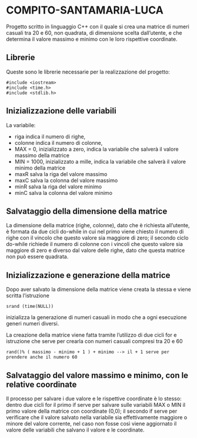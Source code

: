 # COMPITO-SANTAMARIA-LUCA
Progetto scritto in linguaggio C++ con il quale si crea una matrice di numeri casuali tra 20 e 60, non quadrata, di dimensione scelta dall’utente, e che determina il valore massimo e minimo con le loro rispettive coordinate.

## Librerie
Queste sono le librerie necessarie per la realizzazione del progetto:
```
#include <iostream>
#include <time.h>
#include <stdlib.h>
```

## Inizializzazione delle variabili
La variabile:
-	riga indica il numero di righe, 
-	colonne indica il numero di colonne, 
-	MAX = 0, inizializzato a zero, indica la variabile che salverà il valore massimo della matrice
-	MIN = 1000, inizializzato a mille, indica la variabile che salverà il valore minimo della matrice
-	maxR salva la riga del valore massimo
-	maxC salva la colonna del valore massimo
-	minR salva la riga del valore minimo
-	minC salva la colonna del valore minimo

## Salvataggio della dimensione della matrice
La dimensione della matrice (righe, colonne), dato che è richiesta all’utente, è formata da due cicli do-while in cui nel primo viene chiesto il numero di righe con il vincolo che questo valore sia maggiore di zero; il secondo ciclo do-while richiede il numero di colonne con i vincoli che questo valore sia maggiore di zero e diverso dal valore delle righe, dato che questa matrice non può essere quadrata.

## Inizializzazione e generazione della matrice 
Dopo aver salvato la dimensione della matrice viene creata la stessa e viene scritta l’istruzione 
```
srand (time(NULL)) 
```
inizializza la generazione di numeri casuali in modo che a ogni esecuzione generi numeri diversi.

La creazione della matrice viene fatta tramite l’utilizzo di due cicli for e istruzione che serve per crearla con numeri casuali compresi tra 20 e 60
```
rand()% ( massimo - minimo + 1 ) + minimo --> il + 1 serve per prendere anche il numero 60
```

## Salvataggio del valore massimo e minimo, con le relative coordinate
Il processo per salvare i due valore e le rispettive coordinate è lo stesso: dentro due cicli for il primo if serve per salvare sulle variabili MAX o MIN il primo valore della matrice con coordinate (0,0); il secondo if serve per verificare che il valore salvato nella variabile sia effettivamente maggiore o minore del valore corrente, nel caso non fosse così viene aggiornato il valore delle variabili che salvano il valore e le coordinate.
